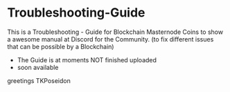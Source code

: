 # Troubleshooting-Guide

 This is a Troubleshooting - Guide
 for Blockchain Masternode Coins to show a awesome manual at Discord for the Community.
 (to fix different issues that can be possible by a Blockchain)

 - The Guide is at moments NOT finished uploaded
 - soon available
 
 greetings TKPoseidon
